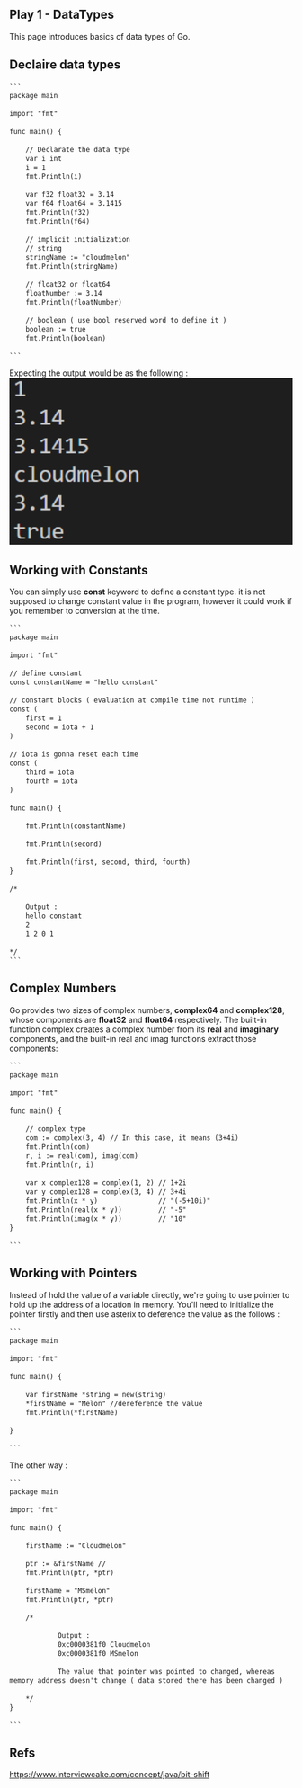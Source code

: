 ## Play 1 - DataTypes 

This page introduces basics of data types of Go. 


## Declaire data types

    ```
    package main

    import "fmt"

    func main() {

        // Declarate the data type
        var i int
        i = 1
        fmt.Println(i)

        var f32 float32 = 3.14
        var f64 float64 = 3.1415
        fmt.Println(f32)
        fmt.Println(f64)

        // implicit initialization
        // string
        stringName := "cloudmelon"
        fmt.Println(stringName)

        // float32 or float64
        floatNumber := 3.14
        fmt.Println(floatNumber)

        // boolean ( use bool reserved word to define it )
        boolean := true
        fmt.Println(boolean)

    ```

Expecting the output would be as the following : 
<img src="Screenshots/data type.PNG" alt="data type" width="600px"/>


## Working with Constants

You can simply use **const** keyword to define a constant type. it is not supposed to change constant value in the program, however it could work if you remember to conversion at the time. 

    ```
    package main

    import "fmt"

    // define constant  
    const constantName = "hello constant"

    // constant blocks ( evaluation at compile time not runtime )
    const (
        first = 1
        second = iota + 1 
    )

    // iota is gonna reset each time 
    const (
        third = iota
        fourth = iota
    )
        
    func main() {

        fmt.Println(constantName)

        fmt.Println(second)

        fmt.Println(first, second, third, fourth)
    }

	/*

		Output :
		hello constant
		2
		1 2 0 1
		
	*/
    ```




## Complex Numbers

Go provides two sizes of complex numbers, **complex64** and **complex128**, whose components are **float32** and **float64** respectively. The built-in function complex creates a complex number from its **real** and **imaginary** components, and the built-in real and imag functions extract those components:



    ```
    package main

    import "fmt"

    func main() {

      	// complex type
        com := complex(3, 4) // In this case, it means (3+4i)
        fmt.Println(com)
        r, i := real(com), imag(com)
        fmt.Println(r, i)

        var x complex128 = complex(1, 2) // 1+2i
        var y complex128 = complex(3, 4) // 3+4i
        fmt.Println(x * y)               // "(-5+10i)"
        fmt.Println(real(x * y))         // "-5"
        fmt.Println(imag(x * y))         // "10"
    }

    ```

## Working with Pointers

Instead of hold the value of a variable directly, we're going to use pointer to hold up the address of a location in memory. You'll need to initialize the pointer firstly and then use asterix to deference the value as the follows : 

    ```
    package main

    import "fmt"

    func main() {

        var firstName *string = new(string)
        *firstName = "Melon" //dereference the value
        fmt.Println(*firstName)

    }

    ```

The other way : 

    ```
    package main

    import "fmt"

    func main() {

        firstName := "Cloudmelon"

        ptr := &firstName //
        fmt.Println(ptr, *ptr)

        firstName = "MSmelon"
        fmt.Println(ptr, *ptr)

        /*

                Output :
                0xc0000381f0 Cloudmelon
                0xc0000381f0 MSmelon

                The value that pointer was pointed to changed, whereas memory address doesn't change ( data stored there has been changed )

        */
    }

    ```


## Refs 

https://www.interviewcake.com/concept/java/bit-shift